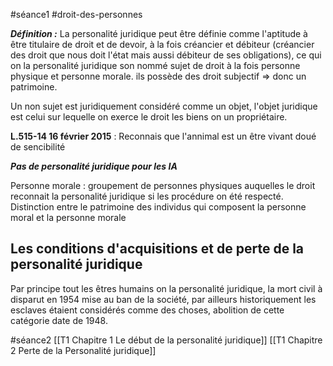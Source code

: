#séance1 #droit-des-personnes 

***Définition :***
La personalité juridique peut être définie comme l'aptitude à être titulaire de droit et de devoir, à la fois créancier et débiteur (créancier des droit que nous doit l'état mais aussi débiteur de ses obligations), ce qui on la personalité juridique son nommé sujet de droit à la fois personne physique et personne morale. ils possède des droit subjectif => donc un patrimoine.

Un non sujet est juridiquement considéré comme un objet, l'objet juridique est celui sur lequelle on exerce le droit les biens on un propriétaire.
 
**L.515-14 16 février 2015** : Reconnais que l'annimal est un être vivant doué de sencibilité

***Pas de personalité juridique pour les IA***

Personne morale : groupement de personnes physiques auquelles le droit reconnait la personalité juridique si les procédure on été respecté.  Distinction entre le patrimoine des individus qui composent la personne moral et la personne morale

## Les conditions d'acquisitions et de perte de la personalité juridique

Par principe tout les êtres humains on la personalité juridique, la mort civil à disparut en 1954 mise au ban de la société, par ailleurs historiquement les esclaves étaient considérés comme des choses, abolition de cette catégorie date de 1948.

#séance2 
[[T1 Chapitre 1 Le début de la personalité juridique]]
[[T1 Chapitre 2 Perte de la Personalité juridique]]


